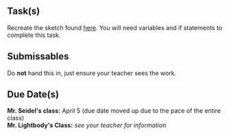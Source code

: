 
Task(s)
-------
Recreate the sketch found [here](http://mrseidel.com/images/Processing/2O/Exercise5_2O.gif). You will need variables and if statements to complete this task.



Submissables
------------
Do **not** hand this in, just ensure your teacher sees the work.


Due Date(s)
----------
**Mr. Seidel's class:** April 5 (due date moved up due to the pace of the entire class)  
**Mr. Lightbody's Class:** _see your teacher for information_
